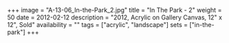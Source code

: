 +++
image = "A-13-06_In-the-Park_2.jpg"
title = "In The Park - 2"
weight = 50
date = 2012-02-12
description = "2012, Acrylic on Gallery Canvas, 12\" x 12\", Sold"
availability = ""
tags = ["acrylic", "landscape"]
sets = ["in-the-park"]
+++
